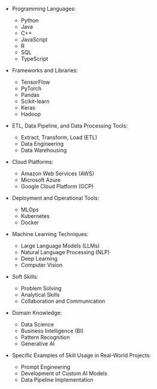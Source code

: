 - Programming Languages:
  - Python
  - Java
  - C++
  - JavaScript
  - R
  - SQL
  - TypeScript

- Frameworks and Libraries:
  - TensorFlow
  - PyTorch
  - Pandas
  - Scikit-learn
  - Keras
  - Hadoop

- ETL, Data Pipeline, and Data Processing Tools:
  - Extract, Transform, Load (ETL)
  - Data Engineering
  - Data Warehousing

- Cloud Platforms:
  - Amazon Web Services (AWS)
  - Microsoft Azure
  - Google Cloud Platform (GCP)

- Deployment and Operational Tools:
  - MLOps
  - Kubernetes
  - Docker

- Machine Learning Techniques:
  - Large Language Models (LLMs)
  - Natural Language Processing (NLP)
  - Deep Learning
  - Computer Vision

- Soft Skills:
  - Problem Solving
  - Analytical Skills
  - Collaboration and Communication

- Domain Knowledge:
  - Data Science
  - Business Intelligence (BI)
  - Pattern Recognition
  - Generative AI

- Specific Examples of Skill Usage in Real-World Projects:
  - Prompt Engineering
  - Development of Custom AI Models
  - Data Pipeline Implementation